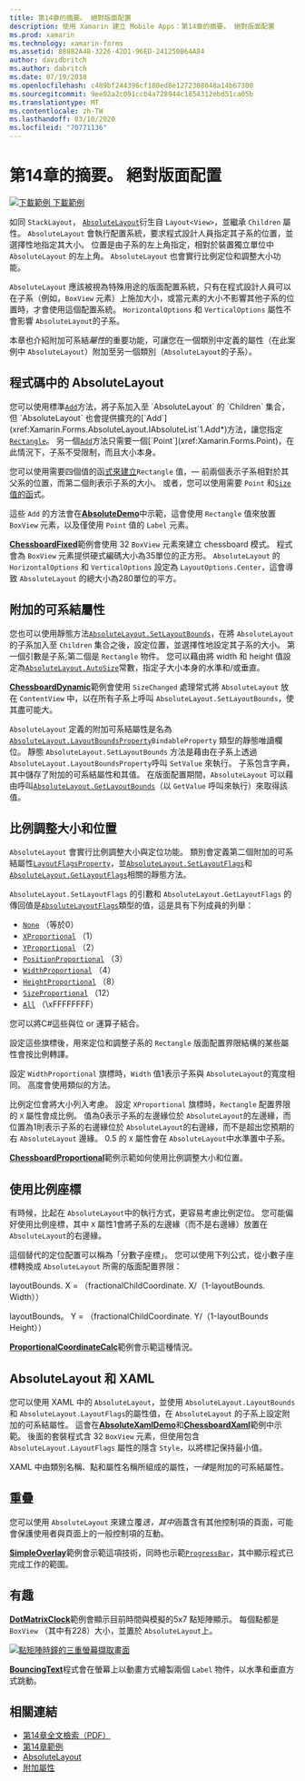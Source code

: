 ```yaml
---
title: 第14章的摘要。 絕對版面配置
description: 使用 Xamarin 建立 Mobile Apps：第14章的摘要。 絕對版面配置
ms.prod: xamarin
ms.technology: xamarin-forms
ms.assetid: 88882A48-3226-42D1-96ED-241250B64A84
author: davidbritch
ms.author: dabritch
ms.date: 07/19/2018
ms.openlocfilehash: c489bf244396cf180ed8e1272308048a14b67300
ms.sourcegitcommit: 9ee02a2c091ccb4a728944c1854312ebd51ca05b
ms.translationtype: MT
ms.contentlocale: zh-TW
ms.lasthandoff: 03/10/2020
ms.locfileid: "70771136"
---
```

# <a name="summary-of-chapter-14-absolute-layout"></a>第14章的摘要。 絕對版面配置

[![下載範例](~/media/shared/download.png) 下載範例](https://github.com/xamarin/xamarin-forms-book-samples/tree/master/Chapter14)

如同 `StackLayout`， [`AbsoluteLayout`](xref:Xamarin.Forms.AbsoluteLayout)衍生自 `Layout<View>`，並繼承 `Children` 屬性。 `AbsoluteLayout` 會執行配置系統，要求程式設計人員指定其子系的位置，並選擇性地指定其大小。 位置是由子系的左上角指定，相對於裝置獨立單位中 `AbsoluteLayout` 的左上角。 `AbsoluteLayout` 也會實行比例定位和調整大小功能。

`AbsoluteLayout` 應該被視為特殊用途的版面配置系統，只有在程式設計人員可以在子系（例如，`BoxView` 元素）上施加大小，或當元素的大小不影響其他子系的位置時，才會使用這個配置系統。 `HorizontalOptions` 和 `VerticalOptions` 屬性不會影響 `AbsoluteLayout`的子系。

本章也介紹附加可系結*屬性*的重要功能，可讓您在一個類別中定義的屬性（在此案例中 `AbsoluteLayout`）附加至另一個類別（`AbsoluteLayout`的子系）。

## <a name="absolutelayout-in-code"></a>程式碼中的 AbsoluteLayout

您可以使用標準[`Add`](xref:System.Collections.Generic.ICollection`1.Add*)方法，將子系加入至 `AbsoluteLayout` 的 `Children` 集合，但 `AbsoluteLayout` 也會提供擴充的[`Add`](xref:Xamarin.Forms.AbsoluteLayout.IAbsoluteList`1.Add*)方法，讓您指定[`Rectangle`](xref:Xamarin.Forms.Rectangle)。 另一個[`Add`](xref:Xamarin.Forms.AbsoluteLayout.IAbsoluteList`1.Add*)方法只需要一個[`Point`](xref:Xamarin.Forms.Point)，在此情況下，子系不受限制，而且大小本身。

您可以使用需要四個值的函[式來建立](xref:Xamarin.Forms.Rectangle.%23ctor(System.Double,System.Double,System.Double,System.Double))`Rectangle` 值，&mdash; 前兩個表示子系相對於其父系的位置，而第二個則表示子系的大小。 或者，您可以使用需要 `Point` 和[`Size`](xref:Xamarin.Forms.Size) [值的函](xref:Xamarin.Forms.Rectangle.%23ctor(Xamarin.Forms.Point,Xamarin.Forms.Size))式。

這些 `Add` 的方法會在[**AbsoluteDemo**](https://github.com/xamarin/xamarin-forms-book-samples/tree/master/Chapter14/AbsoluteDemo)中示範，這會使用 `Rectangle` 值來放置 `BoxView` 元素，以及僅使用 `Point` 值的 `Label` 元素。

[**ChessboardFixed**](https://github.com/xamarin/xamarin-forms-book-samples/tree/master/Chapter14/ChessboardFixed)範例會使用 32 `BoxView` 元素來建立 chessboard 模式。 程式會為 `BoxView` 元素提供硬式編碼大小為35單位的正方形。 `AbsoluteLayout` 的 `HorizontalOptions` 和 `VerticalOptions` 設定為 `LayoutOptions.Center`，這會導致 `AbsoluteLayout` 的總大小為280單位的平方。

## <a name="attached-bindable-properties"></a>附加的可系結屬性

您也可以使用靜態方法[`AbsoluteLayout.SetLayoutBounds`](xref:Xamarin.Forms.AbsoluteLayout.SetLayoutBounds(Xamarin.Forms.BindableObject,Xamarin.Forms.Rectangle))，在將 `AbsoluteLayout` 的子系加入至 `Children` 集合之後，設定位置，並選擇性地設定其子系的大小。 第一個引數是子系;第二個是 `Rectangle` 物件。 您可以藉由將 width 和 height 值設定為[`AbsoluteLayout.AutoSize`](xref:Xamarin.Forms.AbsoluteLayout.AutoSize)常數，指定子大小本身的水準和/或垂直。

[**ChessboardDynamic**](https://github.com/xamarin/xamarin-forms-book-samples/tree/master/Chapter14/ChessboardDynamic)範例會使用 `SizeChanged` 處理常式將 `AbsoluteLayout` 放在 `ContentView` 中，以在所有子系上呼叫 `AbsoluteLayout.SetLayoutBounds`，使其盡可能大。  

`AbsoluteLayout` 定義的附加可系結屬性是名為[`AbsoluteLayout.LayoutBoundsProperty`](xref:Xamarin.Forms.AbsoluteLayout.LayoutBoundsProperty)`BindableProperty` 類型的靜態唯讀欄位。 靜態 `AbsoluteLayout.SetLayoutBounds` 方法是藉由在子系上透過 `AbsoluteLayout.LayoutBoundsProperty`呼叫 `SetValue` 來執行。 子系包含字典，其中儲存了附加的可系結屬性和其值。 在版面配置期間，`AbsoluteLayout` 可以藉由呼叫[`AbsoluteLayout.GetLayoutBounds`](xref:Xamarin.Forms.AbsoluteLayout.GetLayoutBounds(Xamarin.Forms.BindableObject))（以 `GetValue` 呼叫來執行）來取得該值。

## <a name="proportional-sizing-and-positioning"></a>比例調整大小和位置

`AbsoluteLayout` 會實行比例調整大小與定位功能。 類別會定義第二個附加的可系結屬性[`LayoutFlagsProperty`](xref:Xamarin.Forms.AbsoluteLayout.LayoutFlagsProperty)，並[`AbsoluteLayout.SetLayoutFlags`](xref:Xamarin.Forms.AbsoluteLayout.SetLayoutFlags(Xamarin.Forms.BindableObject,Xamarin.Forms.AbsoluteLayoutFlags))和[`AbsoluteLayout.GetLayoutFlags`](xref:Xamarin.Forms.AbsoluteLayout.GetLayoutFlags(Xamarin.Forms.BindableObject))相關的靜態方法。

`AbsoluteLayout.SetLayoutFlags` 的引數和 `AbsoluteLayout.GetLayoutFlags` 的傳回值是[`AbsoluteLayoutFlags`](xref:Xamarin.Forms.AbsoluteLayoutFlags)類型的值，這是具有下列成員的列舉：

- [`None`](xref:Xamarin.Forms.AbsoluteLayoutFlags.None) （等於0）
- [`XProportional`](xref:Xamarin.Forms.AbsoluteLayoutFlags.XProportional) （1）
- [`YProportional`](xref:Xamarin.Forms.AbsoluteLayoutFlags.YProportional) （2）
- [`PositionProportional`](xref:Xamarin.Forms.AbsoluteLayoutFlags.PositionProportional) （3）
- [`WidthProportional`](xref:Xamarin.Forms.AbsoluteLayoutFlags.WidthProportional) （4）
- [`HeightProportional`](xref:Xamarin.Forms.AbsoluteLayoutFlags.HeightProportional) （8）
- [`SizeProportional`](xref:Xamarin.Forms.AbsoluteLayoutFlags.SizeProportional) （12）
- [`All`](xref:Xamarin.Forms.AbsoluteLayoutFlags.All) （\xFFFFFFFF）

您可以將C#這些與位 or 運算子結合。

設定這些旗標後，用來定位和調整子系的 `Rectangle` 版面配置界限結構的某些屬性會按比例轉譯。

設定 `WidthProportional` 旗標時，`Width` 值1表示子系與 `AbsoluteLayout`的寬度相同。 高度會使用類似的方法。

比例定位會將大小列入考慮。 設定 `XProportional` 旗標時，`Rectangle` 配置界限的 `X` 屬性會成比例。 值為0表示子系的左邊緣位於 `AbsoluteLayout`的左邊緣，而位置為1則表示子系的右邊緣位於 `AbsoluteLayout`的右邊緣，而不是超出您預期的右 `AbsoluteLayout` 邊緣。 0\.5 的 `X` 屬性會在 `AbsoluteLayout`中水準置中子系。

[**ChessboardProportional**](https://github.com/xamarin/xamarin-forms-book-samples/tree/master/Chapter14/ChessboardProportional)範例示範如何使用比例調整大小和位置。

## <a name="working-with-proportional-coordinates"></a>使用比例座標

有時候，比起在 `AbsoluteLayout`中的執行方式，更容易考慮比例定位。 您可能偏好使用比例座標，其中 `X` 屬性1會將子系的左邊緣（而不是右邊緣）放置在 `AbsoluteLayout`的右邊緣。

這個替代的定位配置可以稱為「分數子座標」。 您可以使用下列公式，從小數子座標轉換成 `AbsoluteLayout` 所需的版面配置界限：

layoutBounds. X = （fractionalChildCoordinate. X/（1-layoutBounds. Width））

layoutBounds。 Y = （fractionalChildCoordinate. Y/（1-layoutBounds Height））

[**ProportionalCoordinateCalc**](https://github.com/xamarin/xamarin-forms-book-samples/tree/master/Chapter14/PropCoordCalc)範例會示範這種情況。

## <a name="absolutelayout-and-xaml"></a>AbsoluteLayout 和 XAML

您可以使用 XAML 中的 `AbsoluteLayout`，並使用 `AbsoluteLayout.LayoutBounds` 和 `AbsoluteLayout.LayoutFlags`的屬性值，在 `AbsoluteLayout` 的子系上設定附加的可系結屬性。 這會在[**AbsoluteXamlDemo**](https://github.com/xamarin/xamarin-forms-book-samples/tree/master/Chapter14/AbsoluteXamlDemo)和[**ChessboardXaml**](https://github.com/xamarin/xamarin-forms-book-samples/tree/master/Chapter14/ChessboardXaml)範例中示範。 後面的套裝程式含 32 `BoxView` 元素，但使用包含 `AbsoluteLayout.LayoutFlags` 屬性的隱含 `Style`，以將標記保持最小值。

XAML 中由類別名稱、點和屬性名稱所組成的屬性，*一律*是附加的可系結屬性。

## <a name="overlays"></a>重疊

您可以使用 `AbsoluteLayout` 來建立覆*迭，其中*涵蓋含有其他控制項的頁面，可能會保護使用者與頁面上的一般控制項的互動。

[**SimpleOverlay**](https://github.com/xamarin/xamarin-forms-book-samples/tree/master/Chapter14/SimpleOverlay)範例會示範這項技術，同時也示範[`ProgressBar`](xref:Xamarin.Forms.ProgressBar)，其中顯示程式已完成工作的範圍。

## <a name="some-fun"></a>有趣

[**DotMatrixClock**](https://github.com/xamarin/xamarin-forms-book-samples/tree/master/Chapter14/DotMatrixClock)範例會顯示目前時間與模擬的5x7 點矩陣顯示。 每個點都是 `BoxView` （其中有228）大小，並置於 `AbsoluteLayout`上。

[![點矩陣時鐘的三重螢幕擷取畫面](images/ch14fg08-small.png "點矩陣時鐘")](images/ch14fg08-large.png#lightbox "點矩陣時鐘")

[**BouncingText**](https://github.com/xamarin/xamarin-forms-book-samples/tree/master/Chapter14/BouncingText)程式會在螢幕上以動畫方式繪製兩個 `Label` 物件，以水準和垂直方式跳動。

## <a name="related-links"></a>相關連結

- [第14章全文檢索（PDF）](https://download.xamarin.com/developer/xamarin-forms-book/XamarinFormsBook-Ch14-Apr2016.pdf)
- [第14章範例](https://github.com/xamarin/xamarin-forms-book-samples/tree/master/Chapter14)
- [AbsoluteLayout](~/xamarin-forms/user-interface/layouts/absolute-layout.md)
- [附加屬性](~/xamarin-forms/xaml/attached-properties.md)
